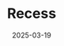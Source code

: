 ---  
layout: startup_page  
title: "Recess"  
id: "hellorecess.com"  
permalink: "/recesshellorecess.com03192025/"  
website: "http://www.hello-recess.com/"  
funding_round: "Pre-Seed"  
funding_amount: "$1.75M"  
investors: "Baukunst"  
about: "Recess is a marketplace platform connecting parents with enrichment classes, after-school care, and camps for their children. It simplifies the process of discovering and booking children's activities, aiming to be a one-stop solution for busy families. The platform's search capabilities are live in Austin with full booking set to launch this summer, followed by national expansion."  
markets: "Marketplace, Education, Internet Marketplace Platforms"  
hq: "Austin, Texas, United States"  
founded_year: "2024"  
linkedin: "https://www.linkedin.com/company/hello-recess"  
twitter: "https://twitter.com/we_recess"  
instagram: ""  
facebook: "https://www.facebook.com/werecess.tv"  
crunchbase: "https://www.crunchbase.com/organization/recess-b6e6"  
pitchbook: "https://pitchbook.com/profiles/company/437531-95"  

date_display: "19-Mar-2025"  
date: "2025-03-19"

# SEO Optimization  
meta_title: "Recess - Pre-Seed Funding ($1.75M)"  
meta_description: "Recess, Recess is a marketplace platform connecting parents with enrichment classes, after-school care, and camps for their children. It simplifies the proces..."  
meta_keywords: "Recess, Marketplace, Education, Internet Marketplace Platforms, Pre-Seed funding"  
canonical_url: "https://startup.projectstartups.com/recesshellorecess.com03192025/"  
---
